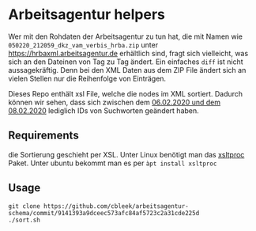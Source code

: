 # Arbeitsagentur helpers

Wer mit den Rohdaten der Arbeitsagentur zu tun hat, die mit Namen wie
``050220_212059_dkz_vam_verbis_hrba.zip`` unter
https://hrbaxml.arbeitsagentur.de erhältlich sind, fragt sich
vielleicht, was sich an den Dateinen von Tag zu Tag ändert. Ein einfaches
``diff`` ist nicht aussagekräftig. Denn bei den XML Daten aus dem ZIP File
ändert sich an vielen Stellen nur die Reihenfolge von Einträgen.

Dieses Repo enthält xsl File, welche die nodes im XML sortiert. Dadurch
können wir sehen, dass sich zwischen dem [06.02.2020 und dem 08.02.2020](https://github.com/cbleek/arbeitsagentur-schema/commit/d3bf68f70ebfdb4b1d9f4e1fae87d09099b7ed1c)
lediglich IDs von Suchworten geändert haben.


## Requirements

die Sortierung geschieht per XSL. Unter Linux benötigt man das
[xsltproc](http://xmlsoft.org/XSLT/xsltproc.html) Paket. Unter ubuntu bekommt man es per ``àpt install xsltproc``

## Usage

```
git clone https://github.com/cbleek/arbeitsagentur-schema/commit/9141393a9dceec573afc84af5723c2a31cde225d
./sort.sh
```

